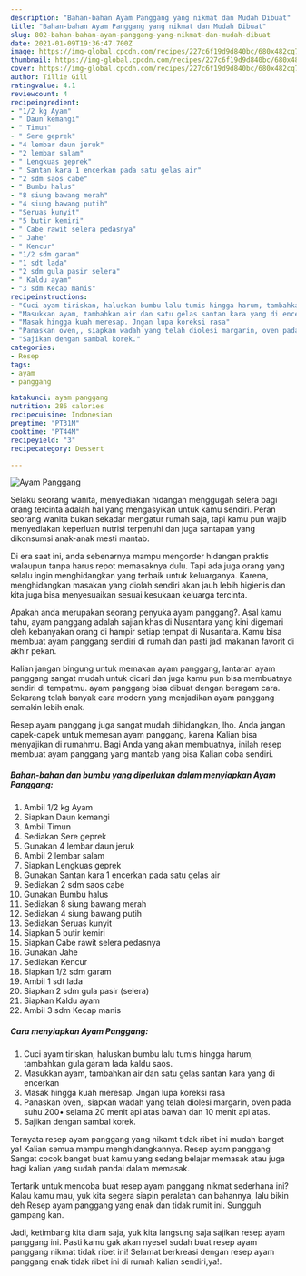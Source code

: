 ```yaml
---
description: "Bahan-bahan Ayam Panggang yang nikmat dan Mudah Dibuat"
title: "Bahan-bahan Ayam Panggang yang nikmat dan Mudah Dibuat"
slug: 802-bahan-bahan-ayam-panggang-yang-nikmat-dan-mudah-dibuat
date: 2021-01-09T19:36:47.700Z
image: https://img-global.cpcdn.com/recipes/227c6f19d9d840bc/680x482cq70/ayam-panggang-foto-resep-utama.jpg
thumbnail: https://img-global.cpcdn.com/recipes/227c6f19d9d840bc/680x482cq70/ayam-panggang-foto-resep-utama.jpg
cover: https://img-global.cpcdn.com/recipes/227c6f19d9d840bc/680x482cq70/ayam-panggang-foto-resep-utama.jpg
author: Tillie Gill
ratingvalue: 4.1
reviewcount: 4
recipeingredient:
- "1/2 kg Ayam"
- " Daun kemangi"
- " Timun"
- " Sere geprek"
- "4 lembar daun jeruk"
- "2 lembar salam"
- " Lengkuas geprek"
- " Santan kara 1 encerkan pada satu gelas air"
- "2 sdm saos cabe"
- " Bumbu halus"
- "8 siung bawang merah"
- "4 siung bawang putih"
- "Seruas kunyit"
- "5 butir kemiri"
- " Cabe rawit selera pedasnya"
- " Jahe"
- " Kencur"
- "1/2 sdm garam"
- "1 sdt lada"
- "2 sdm gula pasir selera"
- " Kaldu ayam"
- "3 sdm Kecap manis"
recipeinstructions:
- "Cuci ayam tiriskan, haluskan bumbu lalu tumis hingga harum, tambahkan gula garam lada kaldu saos."
- "Masukkan ayam, tambahkan air dan satu gelas santan kara yang di encerkan"
- "Masak hingga kuah meresap. Jngan lupa koreksi rasa"
- "Panaskan oven,, siapkan wadah yang telah diolesi margarin, oven pada suhu 200• selama 20 menit api atas bawah dan 10 menit api atas."
- "Sajikan dengan sambal korek."
categories:
- Resep
tags:
- ayam
- panggang

katakunci: ayam panggang 
nutrition: 286 calories
recipecuisine: Indonesian
preptime: "PT31M"
cooktime: "PT44M"
recipeyield: "3"
recipecategory: Dessert

---
```



![Ayam Panggang](https://img-global.cpcdn.com/recipes/227c6f19d9d840bc/680x482cq70/ayam-panggang-foto-resep-utama.jpg)

Selaku seorang wanita, menyediakan hidangan menggugah selera bagi orang tercinta adalah hal yang mengasyikan untuk kamu sendiri. Peran seorang  wanita bukan sekadar mengatur rumah saja, tapi kamu pun wajib menyediakan keperluan nutrisi terpenuhi dan juga santapan yang dikonsumsi anak-anak mesti mantab.

Di era  saat ini, anda sebenarnya mampu mengorder hidangan praktis walaupun tanpa harus repot memasaknya dulu. Tapi ada juga orang yang selalu ingin menghidangkan yang terbaik untuk keluarganya. Karena, menghidangkan masakan yang diolah sendiri akan jauh lebih higienis dan kita juga bisa menyesuaikan sesuai kesukaan keluarga tercinta. 



Apakah anda merupakan seorang penyuka ayam panggang?. Asal kamu tahu, ayam panggang adalah sajian khas di Nusantara yang kini digemari oleh kebanyakan orang di hampir setiap tempat di Nusantara. Kamu bisa membuat ayam panggang sendiri di rumah dan pasti jadi makanan favorit di akhir pekan.

Kalian jangan bingung untuk memakan ayam panggang, lantaran ayam panggang sangat mudah untuk dicari dan juga kamu pun bisa membuatnya sendiri di tempatmu. ayam panggang bisa dibuat dengan beragam cara. Sekarang telah banyak cara modern yang menjadikan ayam panggang semakin lebih enak.

Resep ayam panggang juga sangat mudah dihidangkan, lho. Anda jangan capek-capek untuk memesan ayam panggang, karena Kalian bisa menyajikan di rumahmu. Bagi Anda yang akan membuatnya, inilah resep membuat ayam panggang yang mantab yang bisa Kalian coba sendiri.

<!--inarticleads1-->

##### Bahan-bahan dan bumbu yang diperlukan dalam menyiapkan Ayam Panggang:

1. Ambil 1/2 kg Ayam
1. Siapkan  Daun kemangi
1. Ambil  Timun
1. Sediakan  Sere geprek
1. Gunakan 4 lembar daun jeruk
1. Ambil 2 lembar salam
1. Siapkan  Lengkuas geprek
1. Gunakan  Santan kara 1 encerkan pada satu gelas air
1. Sediakan 2 sdm saos cabe
1. Gunakan  Bumbu halus
1. Sediakan 8 siung bawang merah
1. Sediakan 4 siung bawang putih
1. Sediakan Seruas kunyit
1. Siapkan 5 butir kemiri
1. Siapkan  Cabe rawit selera pedasnya
1. Gunakan  Jahe
1. Sediakan  Kencur
1. Siapkan 1/2 sdm garam
1. Ambil 1 sdt lada
1. Siapkan 2 sdm gula pasir (selera)
1. Siapkan  Kaldu ayam
1. Ambil 3 sdm Kecap manis




<!--inarticleads2-->

##### Cara menyiapkan Ayam Panggang:

1. Cuci ayam tiriskan, haluskan bumbu lalu tumis hingga harum, tambahkan gula garam lada kaldu saos.
1. Masukkan ayam, tambahkan air dan satu gelas santan kara yang di encerkan
1. Masak hingga kuah meresap. Jngan lupa koreksi rasa
1. Panaskan oven,, siapkan wadah yang telah diolesi margarin, oven pada suhu 200• selama 20 menit api atas bawah dan 10 menit api atas.
1. Sajikan dengan sambal korek.




Ternyata resep ayam panggang yang nikamt tidak ribet ini mudah banget ya! Kalian semua mampu menghidangkannya. Resep ayam panggang Sangat cocok banget buat kamu yang sedang belajar memasak atau juga bagi kalian yang sudah pandai dalam memasak.

Tertarik untuk mencoba buat resep ayam panggang nikmat sederhana ini? Kalau kamu mau, yuk kita segera siapin peralatan dan bahannya, lalu bikin deh Resep ayam panggang yang enak dan tidak rumit ini. Sungguh gampang kan. 

Jadi, ketimbang kita diam saja, yuk kita langsung saja sajikan resep ayam panggang ini. Pasti kamu gak akan nyesel sudah buat resep ayam panggang nikmat tidak ribet ini! Selamat berkreasi dengan resep ayam panggang enak tidak ribet ini di rumah kalian sendiri,ya!.

